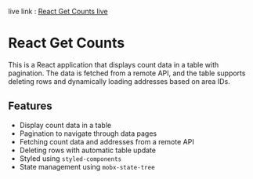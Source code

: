 live link : <a href="https://grione.github.io/react-get-counts/" target="_blank">React Get Counts live</a>
# React Get Counts

This is a React application that displays count data in a table with pagination. The data is fetched from a remote API, and the table supports deleting rows and dynamically loading addresses based on area IDs.

## Features

- Display count data in a table
- Pagination to navigate through data pages
- Fetching count data and addresses from a remote API
- Deleting rows with automatic table update
- Styled using `styled-components`
- State management using `mobx-state-tree`
